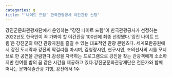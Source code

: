 ```yaml
---
categories: g
title: "‘나이트 드림’ 한국관광공사 야간관광 선정"
---
```

강진군문화관광재단에서 운영하는 “강진 나이트 드림”이 한국관광공사가 선정하는 2022년도 한국인이 꼭 가봐야 할 야간관광 100선에 최종 선정됐다.‘강진 나이트 드림’은 강진군의 야간 관광자원을 즐길 수 있는 대표적인 관광 콘텐츠다. 세계모란공원에서 강진 도시락과 강진의 막걸리를 마시며, 김영랑시인, 현구시인, 초의선사의 시를 모티브로 한 공연을 관람한다.감성을 자극하는 프로그램으로 강진을 찾는 관광객에게 소소하지만 한여름 밤의 꿈 같은 시간을 제공하고 있다.강진군문화관광재단은 전문가와 함께 떠나는 문화예술관광 기행, 강진에서 1주